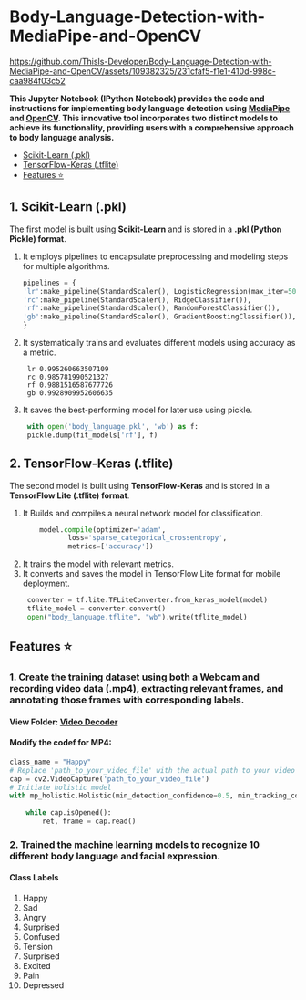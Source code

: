 # Body-Language-Detection-with-MediaPipe-and-OpenCV
https://github.com/ThisIs-Developer/Body-Language-Detection-with-MediaPipe-and-OpenCV/assets/109382325/231cfaf5-f1e1-410d-998c-caa984f03c52


**This Jupyter Notebook (IPython Notebook) provides the code and instructions for implementing body language detection using [MediaPipe](https://github.com/google/mediapipe) and [OpenCV](https://github.com/opencv/opencv). This innovative tool incorporates two distinct models to achieve its functionality, providing users with a comprehensive approach to body language analysis.**
 * [Scikit-Learn (.pkl)](https://github.com/ThisIs-Developer/Body-Language-Detection-with-MediaPipe-and-OpenCV/blob/main/README.md#1-scikit-learn-pkl)
 * [TensorFlow-Keras (.tflite)](https://github.com/ThisIs-Developer/Body-Language-Detection-with-MediaPipe-and-OpenCV#2-tensorflow-keras-tflite)
 *  [Features ⭐](https://github.com/ThisIs-Developer/Body-Language-Detection-with-MediaPipe-and-OpenCV#features-)

## 1. Scikit-Learn (.pkl)
The first model is built using **Scikit-Learn** and is stored in a **.pkl (Python Pickle) format**.
1. It employs pipelines to encapsulate preprocessing and modeling steps for multiple algorithms.
    ```python
   pipelines = {
    'lr':make_pipeline(StandardScaler(), LogisticRegression(max_iter=5000)),
    'rc':make_pipeline(StandardScaler(), RidgeClassifier()),
    'rf':make_pipeline(StandardScaler(), RandomForestClassifier()),
    'gb':make_pipeline(StandardScaler(), GradientBoostingClassifier()),
    }
    ```

2. It systematically trains and evaluates different models using accuracy as a metric.
   ```output
    lr 0.995260663507109
    rc 0.985781990521327
    rf 0.9881516587677726
    gb 0.9928909952606635
    ```
3. It saves the best-performing model for later use using pickle.
   ```python
    with open('body_language.pkl', 'wb') as f:
    pickle.dump(fit_models['rf'], f)
   ```
## 2. TensorFlow-Keras (.tflite)

The second model is built using **TensorFlow-Keras** and is stored in a **TensorFlow Lite (.tflite) format**. 
1. It Builds and compiles a neural network model for classification.
   ```python
       model.compile(optimizer='adam',
              loss='sparse_categorical_crossentropy',
              metrics=['accuracy'])
   ```
2. It trains the model with relevant metrics. 
3. It converts and saves the model in TensorFlow Lite format for mobile deployment.
   ```python
    converter = tf.lite.TFLiteConverter.from_keras_model(model)
    tflite_model = converter.convert()
    open("body_language.tflite", "wb").write(tflite_model)
   ```
## Features ⭐
### 1. Create the training dataset using both a **Webcam** and **recording video data (.mp4)**, extracting relevant frames, and annotating those frames with corresponding labels.
#### View Folder: [Video Decoder](https://github.com/ThisIs-Developer/Body-Language-Detection-with-MediaPipe-and-OpenCV/tree/main/Video%20Decoder)
#### Modify the codef for MP4:
```python
class_name = "Happy"
# Replace 'path_to_your_video_file' with the actual path to your video file
cap = cv2.VideoCapture('path_to_your_video_file') 
# Initiate holistic model
with mp_holistic.Holistic(min_detection_confidence=0.5, min_tracking_confidence=0.5) as holistic:
    
    while cap.isOpened():
        ret, frame = cap.read()
```
### 2. Trained the machine learning models to recognize 10 different body language and facial expression.
#### Class Labels
1. Happy
2. Sad
3. Angry
4. Surprised
5. Confused
6. Tension
7. Surprised
8. Excited
9. Pain
10. Depressed

